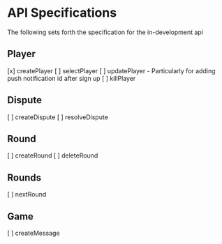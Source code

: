 # API Specifications
The following sets forth the specification for the in-development api

## Player
[x] createPlayer
[ ] selectPlayer
[ ] updatePlayer - Particularly for adding push notification id after sign up
[ ] killPlayer

## Dispute
[ ] createDispute
[ ] resolveDispute

## Round
[ ] createRound
[ ] deleteRound

## Rounds
[ ] nextRound

## Game
[ ] createMessage